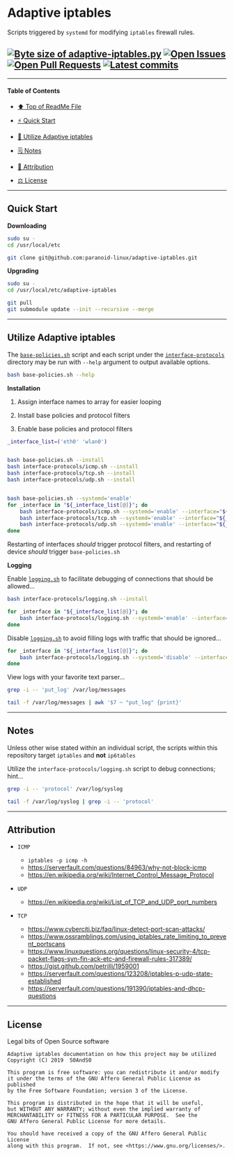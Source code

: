 # Adaptive iptables
[heading__title]:
  #adaptive-iptables
  "&#x2B06; Top of ReadMe File"


Scripts triggered by `systemd` for modifying `iptables` firewall rules.


## [![Byte size of adaptive-iptables.py][badge__master__adaptive_iptables__source_code]][adaptive_iptables__master__source_code] [![Open Issues][badge__issues__adaptive_iptables]][issues__adaptive_iptables] [![Open Pull Requests][badge__pull_requests__adaptive_iptables]][pull_requests__adaptive_iptables] [![Latest commits][badge__commits__adaptive_iptables__master]][commits__adaptive_iptables__master]



------


#### Table of Contents


- [:arrow_up: Top of ReadMe File][heading__title]

- [:zap: Quick Start][heading__quick_start]

- [:shell: Utilize Adaptive iptables][heading__utilize]

- [&#x1F5D2; Notes][heading__notes]

- [:card_index: Attribution][heading__attribution]

- [&#x2696; License][heading__license]


------



## Quick Start
[heading__quick_start]:
  #quick-start
  "&#9889; Perhaps as easy as one, 2.0,..."


**Downloading**


```Bash
sudo su -
cd /usr/local/etc

git clone git@github.com:paranoid-linux/adaptive-iptables.git
```


**Upgrading**


```Bash
sudo su -
cd /usr/local/etc/adaptive-iptables

git pull
git submodule update --init --recursive --merge
```

___


## Utilize Adaptive iptables
[heading__utilize]:
  #utilize-adaptive-iptables
  "&#x1F41A; How to make use of this repository on most Linux systems"


The [`base-policies.sh`][source__adaptive_iptables__base_policies] script and each script under the [`interface-protocols`][source__adaptive_iptables__interface_protocols] directory may be run with `--help` argument to output available options.


```Bash
bash base-policies.sh --help
```


**Installation**


1. Assign interface names to array for easier looping

2. Install base policies and protocol filters

3. Enable base policies and protocol filters


```Bash
_interface_list=('eth0' 'wlan0')


bash base-policies.sh --install
bash interface-protocols/icmp.sh --install
bash interface-protocols/tcp.sh --install
bash interface-protocols/udp.sh --install


bash base-policies.sh --systemd='enable'
for _interface in "${_interface_list[@]}"; do
    bash interface-protocols/icmp.sh --systemd='enable' --interface="${_interface}"
    bash interface-protocols/tcp.sh --systemd='enable' --interface="${_interface}"
    bash interface-protocols/udp.sh --systemd='enable' --interface="${_interface}"
done
```


Restarting of interfaces _should_ trigger protocol filters, and restarting of device _should_ trigger `base-policies.sh`


**Logging**


Enable [`logging.sh`][source__adaptive_iptables__logging] to facilitate debugging of connections that should be allowed...


```Bash
bash interface-protocols/logging.sh --install

for _interface in "${_interface_list[@]}"; do
    bash interface-protocols/logging.sh --systemd='enable' --interface="${_interface}"
done
```


Disable [`logging.sh`][source__adaptive_iptables__logging] to avoid filling logs with traffic that should be ignored...


```Bash
for _interface in "${_interface_list[@]}"; do
    bash interface-protocols/logging.sh --systemd='disable' --interface="${_interface}"
done
```


View logs with your favorite text parser...


```Bash
grep -i -- 'put_log' /var/log/messages

tail -f /var/log/messages | awk '$7 ~ "put_log" {print}'
```

___


## Notes
[heading__notes]:
  #notes
  "&#x1F5D2; Additional resources and things to keep in mind when developing"


Unless other wise stated within an individual script, the scripts within this repository target `iptables` and **not** `ip6tables`


Utilize the `interface-protocols/logging.sh` script to debug connections; hint...


```Bash
grep -i -- 'protocol' /var/log/syslog

tail -f /var/log/syslog | grep -i -- 'protocol'
```


___


## Attribution
[heading__attribution]:
  #attribution
  "&#x1F4C7; Resources that where helpful in building this project so far."


- `ICMP`

  - `iptables -p icmp -h`
  -  https://serverfault.com/questions/84963/why-not-block-icmp
  - https://en.wikipedia.org/wiki/Internet_Control_Message_Protocol

- `UDP`

  - https://en.wikipedia.org/wiki/List_of_TCP_and_UDP_port_numbers

- `TCP`

  - https://www.cyberciti.biz/faq/linux-detect-port-scan-attacks/
  - https://www.ossramblings.com/using_iptables_rate_limiting_to_prevent_portscans
  - https://www.linuxquestions.org/questions/linux-security-4/tcp-packet-flags-syn-fin-ack-etc-and-firewall-rules-317389/
  - https://gist.github.com/petrilli/1959001
  - https://serverfault.com/questions/123208/iptables-p-udp-state-established
  - https://serverfault.com/questions/191390/iptables-and-dhcp-questions


___


## License
[heading__license]:
  #license
  "&#x2696; Legal bits of Open Source software"


Legal bits of Open Source software


```
Adaptive iptables documentation on how this project may be utilized
Copyright (C) 2019  S0AndS0

This program is free software: you can redistribute it and/or modify
it under the terms of the GNU Affero General Public License as published
by the Free Software Foundation; version 3 of the License.

This program is distributed in the hope that it will be useful,
but WITHOUT ANY WARRANTY; without even the implied warranty of
MERCHANTABILITY or FITNESS FOR A PARTICULAR PURPOSE.  See the
GNU Affero General Public License for more details.

You should have received a copy of the GNU Affero General Public License
along with this program.  If not, see <https://www.gnu.org/licenses/>.
```



[badge__commits__adaptive_iptables__master]:
  https://img.shields.io/github/last-commit/paranoid-linux/adaptive-iptables/master.svg

[commits__adaptive_iptables__master]:
  https://github.com/paranoid-linux/adaptive-iptables/commits/master
  "&#x1F4DD; History of changes on this branch"


[adaptive_iptables__community]:
  https://github.com/paranoid-linux/adaptive-iptables/community
  "&#x1F331; Dedicated to functioning code"


[badge__issues__adaptive_iptables]:
  https://img.shields.io/github/issues/paranoid-linux/adaptive-iptables.svg

[issues__adaptive_iptables]:
  https://github.com/paranoid-linux/adaptive-iptables/issues
  "&#x2622; Search for and _bump_ existing issues or open new issues for project maintainer to address."


[badge__pull_requests__adaptive_iptables]:
  https://img.shields.io/github/issues-pr/paranoid-linux/adaptive-iptables.svg

[pull_requests__adaptive_iptables]:
  https://github.com/paranoid-linux/adaptive-iptables/pulls
  "&#x1F3D7; Pull Request friendly, though please check the Community guidelines"


[badge__master__adaptive_iptables__source_code]:
  https://img.shields.io/github/repo-size/paranoid-linux/adaptive-iptables

[adaptive_iptables__master__source_code]:
  https://github.com/paranoid-linux/adaptive-iptables
  "&#x2328; Project source code!"


[source__adaptive_iptables__base_policies]:
  https://github.com/paranoid-linux/adaptive-iptables/blob/master/base-policies.sh


[source__adaptive_iptables__interface_protocols]:
  https://github.com/paranoid-linux/adaptive-iptables/tree/master/interface-protocols

[source__adaptive_iptables__logging]:
  https://github.com/paranoid-linux/adaptive-iptables/blob/master/interface-protocols/logging.sh
